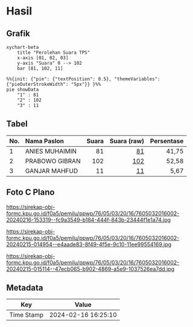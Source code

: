 # Hasil

## Grafik

```mermaid
xychart-beta
    title "Perolehan Suara TPS"
    x-axis [01, 02, 03]
    y-axis "Suara" 0 --> 102
    bar [81, 102, 11]
```

```mermaid
%%{init: {"pie": {"textPosition": 0.5}, "themeVariables": {"pieOuterStrokeWidth": "5px"}} }%%
pie showData
    "1" : 81
    "2" : 102
    "3" : 11
```

## Tabel

| No. | Nama Paslon    | Suara | Suara (raw) | Persentase |
|:--- |:-------------- | -----:| -----------:| ----------:|
| 1   | ANIES MUHAIMIN | 81    | [81][p-1]   | 41,75      |
| 2   | PRABOWO GIBRAN | 102   | [102][p-2]  | 52,58      |
| 3   | GANJAR MAHFUD  | 11    | [11][p-3]   | 5,67       |


[p-1]: https://github.com/gigit-pemilu/pemilu-2024-76-sulawesi-barat/blob/main/pilpres/hitung-suara/sub/76-sulawesi-barat/sub/05-majene/sub/03-sendana/sub/2016-binanga/sub/002-tps/sub/paslon-1.txt
[p-2]: https://github.com/gigit-pemilu/pemilu-2024-76-sulawesi-barat/blob/main/pilpres/hitung-suara/sub/76-sulawesi-barat/sub/05-majene/sub/03-sendana/sub/2016-binanga/sub/002-tps/sub/paslon-2.txt
[p-3]: https://github.com/gigit-pemilu/pemilu-2024-76-sulawesi-barat/blob/main/pilpres/hitung-suara/sub/76-sulawesi-barat/sub/05-majene/sub/03-sendana/sub/2016-binanga/sub/002-tps/sub/paslon-3.txt

## Foto C Plano

https://sirekap-obj-formc.kpu.go.id/f0a5/pemilu/ppwp/76/05/03/20/16/7605032016002-20240216-153319--fc9a3549-b184-444f-843b-23444f1e1a74.jpg

https://sirekap-obj-formc.kpu.go.id/f0a5/pemilu/ppwp/76/05/03/20/16/7605032016002-20240215-014954--e4aade83-8f49-4f5e-9c10-11ee99554169.jpg

https://sirekap-obj-formc.kpu.go.id/f0a5/pemilu/ppwp/76/05/03/20/16/7605032016002-20240215-015114--47ecb065-b902-4869-a5e9-1037526ea7dd.jpg


## Metadata

| Key        | Value               |
| ---------- | ------------------- |
| Time Stamp | 2024-02-16 16:25:10 |



